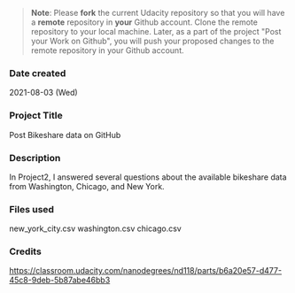 >**Note**: Please **fork** the current Udacity repository so that you will have a **remote** repository in **your** Github account. Clone the remote repository to your local machine. Later, as a part of the project "Post your Work on Github", you will push your proposed changes to the remote repository in your Github account.

### Date created
2021-08-03 (Wed)

### Project Title
Post Bikeshare data on GitHub

### Description
In Project2, I answered several questions about the available bikeshare data from Washington, Chicago, and New York.

### Files used
new_york_city.csv
washington.csv
chicago.csv

### Credits
https://classroom.udacity.com/nanodegrees/nd118/parts/b6a20e57-d477-45c8-9deb-5b87abe46bb3

